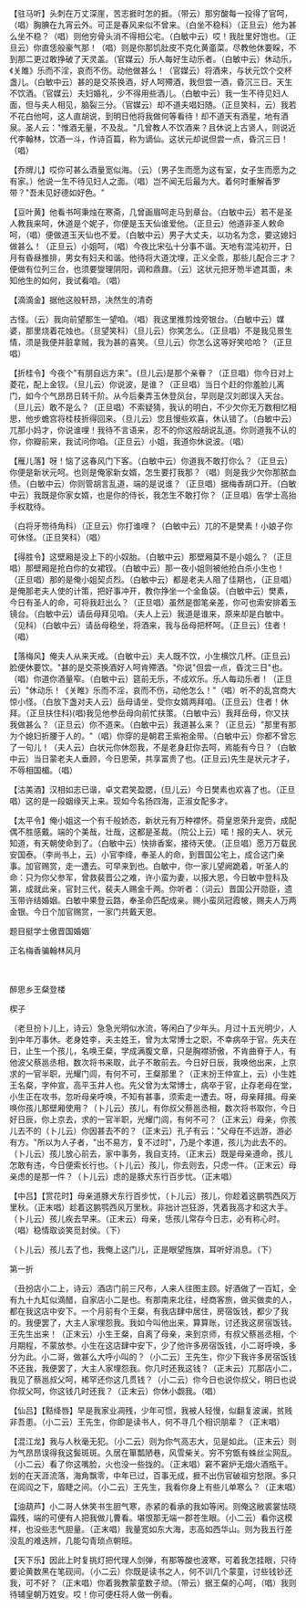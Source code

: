 <!-- { "loadSidebar": true } -->
【驻马听】头刺在万丈深崖，苦志捱时怎的捱。（带云）那穷酸每一投得了官呵，（唱）胸腆在九宵云外。可正是春风来似不曾来。（白坐不稳科）（正旦云）他为甚么坐不稳？（唱）则他穷骨头消不得相公宅。（白敏中云）哎！我肚里好饱也。（正旦云）你直恁般豪气那！（唱）则是你那饥肚皮不克化黄齑菜。尽教他休要睬，不到那二更过敢挣破了天灵盖。（官媒云）乐人每好生动乐者。（白敏中云）休动乐，《关雎》乐而不淫，哀而不伤。动他做甚么！（官媒云）将酒来，与状元饮个交杯盏儿。（白敏中云）甚的是交茶换酒，好人呵殢酒，我但尝一酒，昏沉三日。天生不饮酒。（官媒云）夫妇婚礼，少不得用些酒儿。（白敏中云）我一生不待见妇人面，但与夫人相见，脑裂三分。（官媒云）却不道夫唱妇随。（正旦笑科，云）我若不花白他呵，这人直胡说，到明日他将我做何等看待！却不道天有酒星，地有酒泉。圣人云："惟酒无量，不及乱。"几曾教人不饮酒来？且休说上古贤人，则说近代李翰林，饮酒一斗，作诗百篇，称为谪仙。这状元却说但尝一点，昏沉三日！（唱）

【乔牌儿】哎你可甚么酒量宽似海。（云）（男子生而愿为这有室，女子生而愿为之有家。）他说一生不待见妇人之面。（唱）岂不闻无后最为大。着何时重解香罗带？"吾未见好德如好色。"

【豆叶黄】他看书呵秉烛在寒斋，几曾画眉呵走马到章台。（白敏中云）若不是圣人教我来呵，休道是个妮子，你便是玉天仙谁爱他。（正旦云）他道非圣人敕命呵，（唱）便做道玉天仙也不爱。（白敏中云）男子大丈夫，以功名为念，要这媳妇做甚么！（正旦云）小姐呵，（唱）今夜比宋弘十分事不谐。天地有混沌初开，日月有昏昼推排，男女有妇夫和谐。他待将大道沈埋，正义全乖，那些儿配合三才？便做有位列三台，也须要燮理阴阳，调和鼎鼐。（云）这状元把牙笏半遮其面，未知他生的如何，我试看咱。（唱）

【滴滴金】据他这般轩昂，决然生的清奇

古怪。（云）我向前望那生一望咱。（唱）我这里推剪烛旁银台。（白敏中云）媒婆，那里烧着花烛也。（旦望笑科）（旦儿云）你笑怎么。（正旦唱）不是我见景生情，须是我便并脏拿贼，我为甚的喜笑。（旦儿云）你怎么这等好笑哈哈？（正旦唱）

【折桂令】今夜个"有朋自远方来"。(旦儿云)是那个亲眷？（正旦唱）你今日对上菱花，配上金钗。（旦儿云）你说波，是谁？（正旦唱）当日个赶的你羞脸儿离门，如今个气昂昂日转千阶。从今后秦弄玉休登凤台，早则是汉刘郎误入天台。（旦儿云）敢不是么？（正旦唱）不索疑猜，我认的明白，不少欠你无万数相忆相思，他步蟾宫将桂枝折得回来。（旦儿云）您且慢些欢喜，休认错了。（白敏中云）兀那小妈才，你说谁哩！我待不言语来，忍不的你这般胡说乱道。你则道我不认的你，你瓣前来，我试问你咱。（正旦云）小姐，我道你休说波。（唱）

【雁儿落】呀！恼了这春风门下客。（白敏中云）你道我不敢打你么？（正旦云）你便是新状元呵。也则是俺家新女婿，怎生要打我那？（唱）则是我少欠你那脓血债。（白敏中云）你则管胡言乱道，端的是说谁？（正旦唱）据梅香胡口开。（白敏中云）我既是你家女婿，也是你的侍长，我怎生不敢打你？（正旦唱）告学士高抬手权耽待。

（白将牙笏待角科）（正旦云）你打谁哩？（白敏中云）兀的不是樊素！小娘子你可休怪。（正旦笑科）（唱）

【得胜令】这壁厢是没上下的小奴胎。（白敏中云）那壁厢莫不是小姐么？（正旦唱）那壁厢是抢白你的女裙钗。（白敏中云）那一夜小姐则被他抢白杀小生也！（正旦唱）那的是俺小姐契贞烈。（白敏中云）都是老夫人阻了佳期也，（正旦唱）是俺那老夫人使的计策，把好事冲开，教你挣坐一个金鱼袋。（白敏中云）樊素，今日有圣人的命，可将我赶出么？（正旦唱）虽然是御笔亲差，你可也索安排着玉镜台。（白敏中云）请岳母拜见咱。（夫人上云）我道是谁来，原来却是白敏中。（见科）（白敏中云）请岳母稳坐，将酒来，我与岳母把杯呵。（正旦云）住者！（唱）

【落梅风】俺夫人从来天戒。（白敏中云）夫人既不饮，小生横饮几杯。(正旦云)脸便休要饮。"甚的是交茶换酒好人呵肯殢酒。"你说"但尝一点，昏沈三日"也。（唱）你道你酒量窄。（白敏中云）筵前无乐，不成欢乐。乐人每动乐者！（正旦云）"休动乐！《关睢》乐而不淫，哀而不伤，动他怎么！"（唱）听不的乱宫商大惊小怪。（白放下盏对夫人云）岳母请坐，受你女婿两拜咱。（正旦云）住者！休拜。（正旦扶住科)(唱)我见他参岳母向前忙扶策。（白敏中云）我拜岳母，你又扶我做甚么？（正旦云）你不道来。（白敏中云）我道甚么来？（正旦云）"那里有那为个媳妇折腰于人的。"（唱）你穿的是朝君王紫袍金带。（白敏中云）你都不曾忘了一句儿！（夫人云）白状元你休怨我，不是老身赶你去呵，焉能有今日？（白敏中云）当日蒙老夫人垂顾，今日恩荣，共享富贵了也。(正旦云)先生是状元才子，不辱相国楣。（唱）

【沽美酒】汉相如志已谐，卓文君笑盈腮，(旦儿云）今日樊素也欢喜了也。（正旦唱）这的是一段姻缘天上来。现如今名扬四海，正淑女配多才。

【太平令】俺小姐这一个有千般娇态，新状元有万种襟怀。荷皇恩荣升宠赍，成配偶不胜感戴。端的个美哉，壮哉，这都是圣裁。（院公上云）喏！报的夫人、状元知道，有天朝使命到了。（白敏中云）快排香案，接待天使。（正旦唱）愿万万载民安国泰。（李尚书上，云）小官李绛，奉圣人的命，到晋国公宅上，成合这门亲事。加官赐赏，走一遭去。可早来到也。白敏中，你一家儿望阙跪着，听圣人的命：只为你父参军，曾救裴晋公之难，许小蛮为妻，以报大恩，今日敏中登科及第，成就此亲，官封三代，裴夫人赐金千两。你听者：（词云）晋国公开勋臣，遗玉带许结婚姻。白敏中果登云路，奉圣命匹配成亲。赐小蛮凤冠霞帔，赐夫人万两金银。今日个加官赐赏，一家门共戴天恩。

题目挺学士傲晋国婚姻`

正名梅香骗翰林风月


　
　




醉思乡王粲登楼

楔子

（老旦扮卜儿上，诗云）急急光明似水流，等闲白了少年头。月过十五光明少，人到中年万事休。老身姓李，夫主姓王，曾为太常博士之职，不幸病卒于官。先夫在日，止生一个孩儿，名唤王粲，学成满腹文章，只是胸襟骄傲，不肯曲脊于人，有他波父蔡邕丞相，数次将书来取，此子不敢前去。今日好日辰，我唤他出来，上京求的一官半职，光耀门闾，有何不可，王粲那里？（正末扮王仲宣上，云）小生姓王名粲，字仲宣，高平玉井人也。先父曾为太常博士，病卒于官，止存老母在堂，小生正在攻书，忽听母亲呼唤，不知有甚事，须索走一遭去。呀，母亲拜揖。母亲唤你孩儿那壁厢使用？（卜儿云）孩儿，有你叔父蔡邕丞相，数次将书取你，今日好日辰，你上京去，求的一官半职，光耀门闾，有何不可？（正末云）母亲，你孩儿去不的（卜儿云）你因甚去不的？（正末云）孔子有云："父母在不远游，游必有方。"所以为人子者，"出不易方，复不过时"，乃是个孝道，孩儿为此去不的。（卜儿云）孩儿放心前去，家中事务，我自支持。（正末云）既是母亲遵命，孩儿怎敢有违，今日便索长行也。（卜儿云）孩儿，你去则去，只虑一件。（正末云）母亲虑的是那一件？（卜儿云）虑的是豚犬东行百步忧。（正末唱）

【中吕】【赏花时】母亲道豚犬东行百步忧，（卜儿云）孩儿，你趁着这鹏鹗西风万里秋。（正末唱）趁着这鹏鹗西风万里秋。非拙计岂狂游，凭着我高才和这大手。（卜儿云）孩儿疾去早来。（正末云）母亲，恁孩儿常存今日志，必有称心时。（唱）稳情取谈笑觅封侯。（下）

（卜儿云）孩儿去了也，我俺上这门儿，正是眼望旌旗，耳听好消息。（下）


第一折

（丑扮店小二上，诗云）酒店门前三尺布，人来人往图主顾。好酒做了一百缸，全有九十九缸似滴醋，自家店小二是也。有那南来北往，经商客旅，做买做卖的人，都在我这店中安下。一个月前有个王粲，有我店肆中居住，房宿饭钱，都少了我的。我便罢了，大主人家埋怨我。我如今叫他出来，算算账，讨还我这房宿饭钱。王先生出来！（正末云）小生王粲，自离了母亲，来到京师，有叔父蔡邕丞相，个月期程，不蒙放参。小生在这店肆中安下，少了他许多房宿饭钱，小二哥呼唤，多分为此。小二哥，做甚么大呼小叫的？（小二云）王先生，你少下我许多房宿饭钱不还我，我便罢了，大主人家埋怨我。你几时还我这钱？（正末云）兀那店小二，我见了蔡邕叔父呵，稀罕还你这几贯钱？（小二云）你今日也说你叔父，明日也说你叔父呵，你这钱几时还我？（正末云）你休小觑我。（唱）

【仙吕】【黠绛唇】早是我家业凋残，少年可惯，我被人轻慢，似翻复波澜，贫贱非吾患。（小二云）王先生，你即是读书人，何不寻几个相识朋辈？（正末唱）

【混江龙】我与人秋毫无犯。（小二云）则为你气高志大，见是如此。（正末云）则为气昂昂误得我这鬓斑斑。久居在箪瓢陋巷，风雪柴关。穷不穷甑有蛛丝尘网乱。（小二云）看了你这嘴脸，火也没一些拢的。（正末唱）窘不窘炉无烟火酒瓶干。划的在天涯流落，海角飘零，中年已过，百事无成，捱不出伤官破祖穷愁限。多只在闾阎之下，眉睫之间。（小二云）王先生，我看你身上有些儿单寒么？（正末唱）

【油葫芦】小二哥人休笑书生胆气寒，赤紧的看承的我如等闲。则俺这敝裘裳怯晓霜残，端的可便有人把我做儿曹看。堪恨那无端一郡苍生眼。（小二云）看你这模样，也没些志气胆量。（正末唱）我量宽如东大海，志高如西华山。则为我五行差没乱的难迭辨，几能勾青琐点朝班。

【天下乐】因此上时复挑灯把代理人剑弹，有那等酸也波寒，可着我怎挂眼，只待要论黄数黑在笔砚间。（小二云）你既是读书之人，何不训几个蒙童，讨些钱钞还我，可不好？（正末唱）你着我教蒙童数子顽。（带云）据王粲的心呵，（唱）我则待辅皇朝万姓安。哎！你可便枉将人做一例看。

